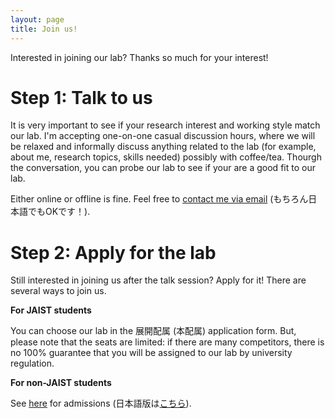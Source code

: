 ```yaml
---
layout: page
title: Join us!
---
```


Interested in joining our lab? Thanks so much for your interest!


# Step 1: Talk to us

It is very important to see if your research interest and working style match our lab.
I'm accepting one-on-one casual discussion hours, where we will be relaxed and informally discuss anything related to the lab (for example, about me, research topics, skills needed) possibly with coffee/tea.
Thourgh the conversation, you can probe our lab to see if your are a good fit to our lab.

Either online or offline is fine.
Feel free to [contact me via email](https://rebelsnlu-jaist.github.io/contact.html) (もちろん日本語でもOKです！).


# Step 2: Apply for the lab

Still interested in joining us after the talk session? Apply for it! There are several ways to join us.


**For JAIST students**

You can choose our lab in the 展開配属 (本配属) application form.
But, please note that the seats are limited: if there are many competitors, there is no 100% guarantee that you will be assigned to our lab by university regulation.

**For non-JAIST students**

See [here](https://www.jaist.ac.jp/english/admissions/) for admissions (日本語版は[こちら](https://www.jaist.ac.jp/education/procedures/)).

